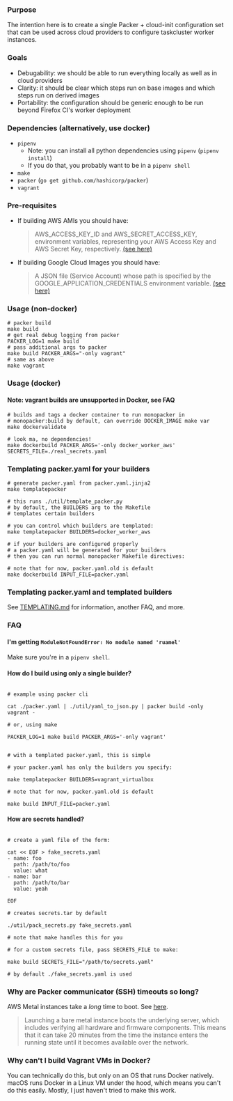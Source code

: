 ### Purpose

The intention here is to create a single Packer + cloud-init configuration set that can be used across cloud providers to configure taskcluster worker instances.

### Goals

- Debugability: we should be able to run everything locally as well as in cloud providers
- Clarity: it should be clear which steps run on base images and which steps run on derived images
- Portability: the configuration should be generic enough to be run beyond Firefox CI's worker deployment

### Dependencies (alternatively, use docker)

- `pipenv`
  - Note: you can install all python dependencies using `pipenv` (`pipenv install`)
  - If you do that, you probably want to be in a `pipenv shell`
- `make`
- `packer` (`go get github.com/hashicorp/packer`)
- `vagrant`

### Pre-requisites

- If building AWS AMIs you should have:
  > AWS_ACCESS_KEY_ID and AWS_SECRET_ACCESS_KEY, environment variables, representing your AWS Access Key and AWS Secret Key, respectively. [(see here)](https://www.packer.io/docs/builders/amazon.html#environment-variables)
- If building Google Cloud Images you should have:
  > A JSON file (Service Account) whose path is specified by the GOOGLE_APPLICATION_CREDENTIALS environment variable. [(see here)](https://www.packer.io/docs/builders/googlecompute.html#precedence-of-authentication-methods)

### Usage (non-docker)

```
# packer build
make build
# get real debug logging from packer
PACKER_LOG=1 make build
# pass additional args to packer
make build PACKER_ARGS="-only vagrant"
# same as above
make vagrant
```

### Usage (docker)

#### Note: vagrant builds are unsupported in Docker, see FAQ

```
# builds and tags a docker container to run monopacker in
# monopacker:build by default, can override DOCKER_IMAGE make var
make dockervalidate

# look ma, no dependencies!
make dockerbuild PACKER_ARGS='-only docker_worker_aws' SECRETS_FILE=./real_secrets.yaml
```

### Templating packer.yaml for your builders

```
# generate packer.yaml from packer.yaml.jinja2
make templatepacker

# this runs ./util/template_packer.py
# by default, the BUILDERS arg to the Makefile
# templates certain builders

# you can control which builders are templated:
make templatepacker BUILDERS=docker_worker_aws

# if your builders are configured properly
# a packer.yaml will be generated for your builders
# then you can run normal monopacker Makefile directives:

# note that for now, packer.yaml.old is default
make dockerbuild INPUT_FILE=packer.yaml
```

### Templating packer.yaml and templated builders

See [TEMPLATING.md](./TEMPLATING.md) for information, another FAQ, and more.

### FAQ

#### I'm getting `ModuleNotFoundError: No module named 'ruamel'`

Make sure you're in a `pipenv shell`.

#### How do I build using only a single builder?

```

# example using packer cli

cat ./packer.yaml | ./util/yaml_to_json.py | packer build -only vagrant -

# or, using make

PACKER_LOG=1 make build PACKER_ARGS='-only vagrant'

```

```

# with a templated packer.yaml, this is simple

# your packer.yaml has only the builders you specify:

make templatepacker BUILDERS=vagrant_virtualbox

# note that for now, packer.yaml.old is default

make build INPUT_FILE=packer.yaml

```

#### How are secrets handled?

```

# create a yaml file of the form:

cat << EOF > fake_secrets.yaml
- name: foo
  path: /path/to/foo
  value: what
- name: bar
  path: /path/to/bar
  value: yeah

EOF

# creates secrets.tar by default

./util/pack_secrets.py fake_secrets.yaml

# note that make handles this for you

# for a custom secrets file, pass SECRETS_FILE to make:

make build SECRETS_FILE="/path/to/secrets.yaml"

# by default ./fake_secrets.yaml is used

```

### Why are Packer communicator (SSH) timeouts so long?

AWS Metal instances take a _long_ time to boot. See [here](https://docs.aws.amazon.com/AWSEC2/latest/UserGuide/general-purpose-instances.html).

> Launching a bare metal instance boots the underlying server, which includes verifying all hardware and firmware components. This means that it can take 20 minutes from the time the instance enters the running state until it becomes available over the network.

### Why can't I build Vagrant VMs in Docker?

You can technically do this, but only on an OS that runs Docker natively.
macOS runs Docker in a Linux VM under the hood, which means you can't do this easily.
Mostly, I just haven't tried to make this work.
